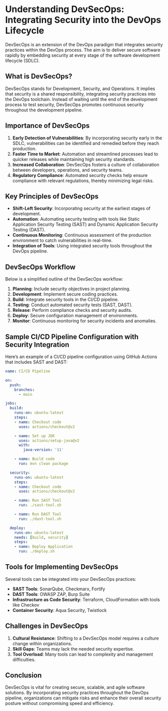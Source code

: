 # Understanding DevSecOps: Integrating Security into the DevOps Lifecycle

DevSecOps is an extension of the DevOps paradigm that integrates security practices within the DevOps process. The aim is to deliver secure software rapidly by embedding security at every stage of the software development lifecycle (SDLC).

## What is DevSecOps?
DevSecOps stands for Development, Security, and Operations. It implies that security is a shared responsibility, integrating security practices into the DevOps toolchain. Instead of waiting until the end of the development process to test security, DevSecOps promotes continuous security throughout the development pipeline.

## Importance of DevSecOps
1. **Early Detection of Vulnerabilities**: By incorporating security early in the SDLC, vulnerabilities can be identified and remedied before they reach production.
2. **Faster Time to Market**: Automation and streamlined processes lead to quicker releases while maintaining high security standards.
3. **Increased Collaboration**: DevSecOps fosters a culture of collaboration between developers, operations, and security teams.
4. **Regulatory Compliance**: Automated security checks help ensure compliance with relevant regulations, thereby minimizing legal risks.

## Key Principles of DevSecOps
- **Shift-Left Security**: Incorporating security at the earliest stages of development.
- **Automation**: Automating security testing with tools like Static Application Security Testing (SAST) and Dynamic Application Security Testing (DAST).
- **Continuous Monitoring**: Continuous assessment of the production environment to catch vulnerabilities in real-time.
- **Integration of Tools**: Using integrated security tools throughout the DevOps pipeline.

## DevSecOps Workflow
Below is a simplified outline of the DevSecOps workflow:

1. **Planning**: Include security objectives in project planning.
2. **Development**: Implement secure coding practices.
3. **Build**: Integrate security tools in the CI/CD pipeline.
4. **Testing**: Conduct automated security tests (SAST, DAST).
5. **Release**: Perform compliance checks and security audits.
6. **Deploy**: Secure configuration management of environments.
7. **Monitor**: Continuous monitoring for security incidents and anomalies.

## Sample CI/CD Pipeline Configuration with Security Integration
Here’s an example of a CI/CD pipeline configuration using GitHub Actions that includes SAST and DAST:

```yaml
name: CI/CD Pipeline

on:
  push:
    branches:
      - main

jobs:
  build:
    runs-on: ubuntu-latest
    steps:
    - name: Checkout code
      uses: actions/checkout@v2

    - name: Set up JDK
      uses: actions/setup-java@v2
      with:
        java-version: '11'

    - name: Build code
      run: mvn clean package

  security:
    runs-on: ubuntu-latest
    steps:
    - name: Checkout code
      uses: actions/checkout@v2

    - name: Run SAST Tool
      run: ./sast-tool.sh

    - name: Run DAST Tool
      run: ./dast-tool.sh

  deploy:
    runs-on: ubuntu-latest
    needs: [build, security]
    steps:
    - name: Deploy Application
      run: ./deploy.sh
```

## Tools for Implementing DevSecOps
Several tools can be integrated into your DevSecOps practices:
- **SAST Tools**: SonarQube, Checkmarx, Fortify
- **DAST Tools**: OWASP ZAP, Burp Suite
- **Infrastructure as Code Security**: Terraform, CloudFormation with tools like Checkov
- **Container Security**: Aqua Security, Twistlock

## Challenges in DevSecOps
1. **Cultural Resistance**: Shifting to a DevSecOps model requires a culture change within organizations.
2. **Skill Gaps**: Teams may lack the needed security expertise.
3. **Tool Overload**: Many tools can lead to complexity and management difficulties.

## Conclusion
DevSecOps is vital for creating secure, scalable, and agile software solutions. By incorporating security practices throughout the DevOps pipeline, organizations can mitigate risks and enhance their overall security posture without compromising speed and efficiency.
